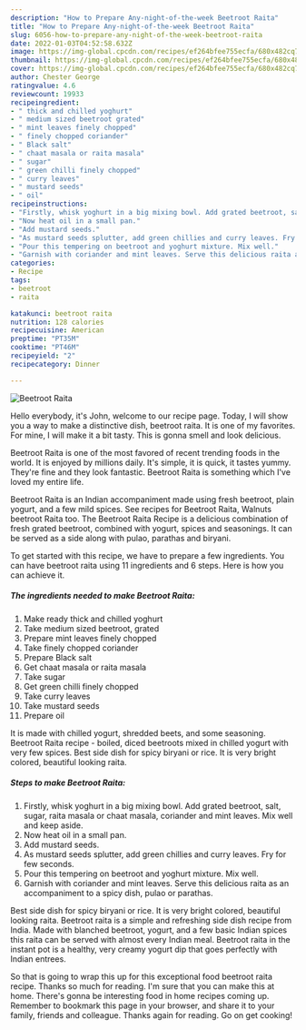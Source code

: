 ```yaml
---
description: "How to Prepare Any-night-of-the-week Beetroot Raita"
title: "How to Prepare Any-night-of-the-week Beetroot Raita"
slug: 6056-how-to-prepare-any-night-of-the-week-beetroot-raita
date: 2022-01-03T04:52:58.632Z
image: https://img-global.cpcdn.com/recipes/ef264bfee755ecfa/680x482cq70/beetroot-raita-recipe-main-photo.jpg
thumbnail: https://img-global.cpcdn.com/recipes/ef264bfee755ecfa/680x482cq70/beetroot-raita-recipe-main-photo.jpg
cover: https://img-global.cpcdn.com/recipes/ef264bfee755ecfa/680x482cq70/beetroot-raita-recipe-main-photo.jpg
author: Chester George
ratingvalue: 4.6
reviewcount: 19933
recipeingredient:
- " thick and chilled yoghurt"
- " medium sized beetroot grated"
- " mint leaves finely chopped"
- " finely chopped coriander"
- " Black salt"
- " chaat masala or raita masala"
- " sugar"
- " green chilli finely chopped"
- " curry leaves"
- " mustard seeds"
- " oil"
recipeinstructions:
- "Firstly, whisk yoghurt in a big mixing bowl. Add grated beetroot, salt, sugar, raita masala or chaat masala, coriander and mint leaves. Mix well and keep aside."
- "Now heat oil in a small pan."
- "Add mustard seeds."
- "As mustard seeds splutter, add green chillies and curry leaves. Fry for few seconds."
- "Pour this tempering on beetroot and yoghurt mixture. Mix well."
- "Garnish with coriander and mint leaves. Serve this delicious raita as an accompaniment to a spicy dish, pulao or parathas."
categories:
- Recipe
tags:
- beetroot
- raita

katakunci: beetroot raita 
nutrition: 128 calories
recipecuisine: American
preptime: "PT35M"
cooktime: "PT46M"
recipeyield: "2"
recipecategory: Dinner

---
```



![Beetroot Raita](https://img-global.cpcdn.com/recipes/ef264bfee755ecfa/680x482cq70/beetroot-raita-recipe-main-photo.jpg)

Hello everybody, it's John, welcome to our recipe page. Today, I will show you a way to make a distinctive dish, beetroot raita. It is one of my favorites. For mine, I will make it a bit tasty. This is gonna smell and look delicious.

Beetroot Raita is one of the most favored of recent trending foods in the world. It is enjoyed by millions daily. It's simple, it is quick, it tastes yummy. They're fine and they look fantastic. Beetroot Raita is something which I've loved my entire life.

Beetroot Raita is an Indian accompaniment made using fresh beetroot, plain yogurt, and a few mild spices. See recipes for Beetroot Raita, Walnuts beetroot Raita too. The Beetroot Raita Recipe is a delicious combination of fresh grated beetroot, combined with yogurt, spices and seasonings. It can be served as a side along with pulao, parathas and biryani.


To get started with this recipe, we have to prepare a few ingredients. You can have beetroot raita using 11 ingredients and 6 steps. Here is how you can achieve it.

<!--inarticleads1-->

##### The ingredients needed to make Beetroot Raita:

1. Make ready  thick and chilled yoghurt
1. Take  medium sized beetroot, grated
1. Prepare  mint leaves finely chopped
1. Take  finely chopped coriander
1. Prepare  Black salt
1. Get  chaat masala or raita masala
1. Take  sugar
1. Get  green chilli finely chopped
1. Take  curry leaves
1. Take  mustard seeds
1. Prepare  oil


It is made with chilled yogurt, shredded beets, and some seasoning. Beetroot Raita recipe - boiled, diced beetroots mixed in chilled yogurt with very few spices. Best side dish for spicy biryani or rice. It is very bright colored, beautiful looking raita. 

<!--inarticleads2-->

##### Steps to make Beetroot Raita:

1. Firstly, whisk yoghurt in a big mixing bowl. Add grated beetroot, salt, sugar, raita masala or chaat masala, coriander and mint leaves. Mix well and keep aside.
1. Now heat oil in a small pan.
1. Add mustard seeds.
1. As mustard seeds splutter, add green chillies and curry leaves. Fry for few seconds.
1. Pour this tempering on beetroot and yoghurt mixture. Mix well.
1. Garnish with coriander and mint leaves. Serve this delicious raita as an accompaniment to a spicy dish, pulao or parathas.


Best side dish for spicy biryani or rice. It is very bright colored, beautiful looking raita. Beetroot raita is a simple and refreshing side dish recipe from India. Made with blanched beetroot, yogurt, and a few basic Indian spices this raita can be served with almost every Indian meal. Beetroot raita in the instant pot is a healthy, very creamy yogurt dip that goes perfectly with Indian entrees. 

So that is going to wrap this up for this exceptional food beetroot raita recipe. Thanks so much for reading. I'm sure that you can make this at home. There's gonna be interesting food in home recipes coming up. Remember to bookmark this page in your browser, and share it to your family, friends and colleague. Thanks again for reading. Go on get cooking!
